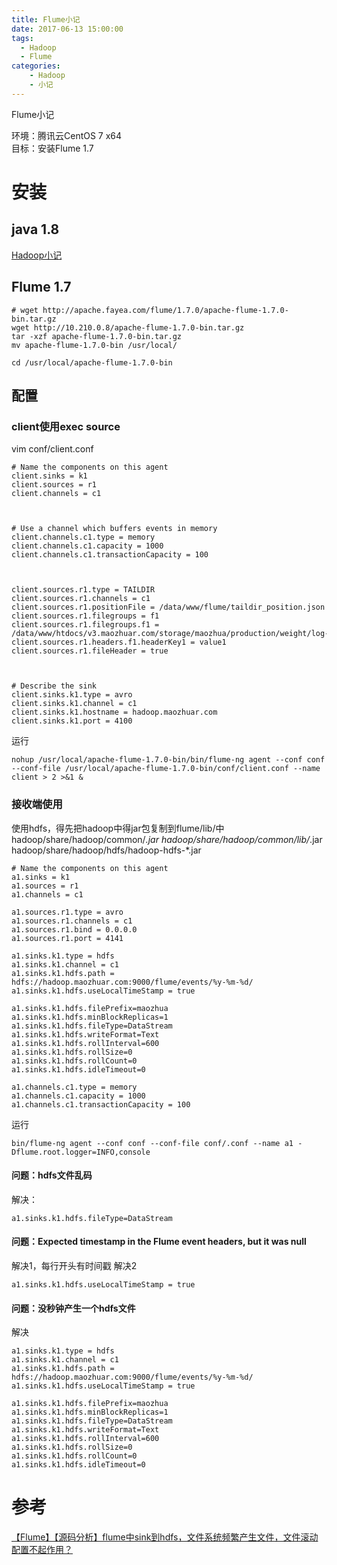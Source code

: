 ```yaml
---
title: Flume小记
date: 2017-06-13 15:00:00
tags:
  - Hadoop
  - Flume
categories:
    - Hadoop
    - 小记
---
```


Flume小记

<!-- MORE -->
环境：腾讯云CentOS 7 x64  
目标：安装Flume 1.7


# 安装  
## java 1.8  
[Hadoop小记](Hadoop小记)

## Flume 1.7
```
# wget http://apache.fayea.com/flume/1.7.0/apache-flume-1.7.0-bin.tar.gz
wget http://10.210.0.8/apache-flume-1.7.0-bin.tar.gz
tar -xzf apache-flume-1.7.0-bin.tar.gz
mv apache-flume-1.7.0-bin /usr/local/

cd /usr/local/apache-flume-1.7.0-bin
```
## 配置
### client使用exec source 

vim conf/client.conf
```
# Name the components on this agent
client.sinks = k1
client.sources = r1
client.channels = c1



# Use a channel which buffers events in memory
client.channels.c1.type = memory
client.channels.c1.capacity = 1000
client.channels.c1.transactionCapacity = 100



client.sources.r1.type = TAILDIR
client.sources.r1.channels = c1
client.sources.r1.positionFile = /data/www/flume/taildir_position.json
client.sources.r1.filegroups = f1
client.sources.r1.filegroups.f1 = /data/www/htdocs/v3.maozhuar.com/storage/maozhua/production/weight/log-.*
client.sources.r1.headers.f1.headerKey1 = value1
client.sources.r1.fileHeader = true



# Describe the sink
client.sinks.k1.type = avro
client.sinks.k1.channel = c1
client.sinks.k1.hostname = hadoop.maozhuar.com
client.sinks.k1.port = 4100

```

运行
```
nohup /usr/local/apache-flume-1.7.0-bin/bin/flume-ng agent --conf conf --conf-file /usr/local/apache-flume-1.7.0-bin/conf/client.conf --name client > 2 >&1 &
```

### 接收端使用  
使用hdfs，得先把hadoop中得jar包复制到flume/lib/中
hadoop/share/hadoop/common/*.jar
hadoop/share/hadoop/common/lib/*.jar
hadoop/share/hadoop/hdfs/hadoop-hdfs-*.jar

```
# Name the components on this agent
a1.sinks = k1
a1.sources = r1
a1.channels = c1

a1.sources.r1.type = avro
a1.sources.r1.channels = c1
a1.sources.r1.bind = 0.0.0.0
a1.sources.r1.port = 4141

a1.sinks.k1.type = hdfs
a1.sinks.k1.channel = c1
a1.sinks.k1.hdfs.path = hdfs://hadoop.maozhuar.com:9000/flume/events/%y-%m-%d/
a1.sinks.k1.hdfs.useLocalTimeStamp = true

a1.sinks.k1.hdfs.filePrefix=maozhua
a1.sinks.k1.hdfs.minBlockReplicas=1
a1.sinks.k1.hdfs.fileType=DataStream
a1.sinks.k1.hdfs.writeFormat=Text
a1.sinks.k1.hdfs.rollInterval=600
a1.sinks.k1.hdfs.rollSize=0
a1.sinks.k1.hdfs.rollCount=0
a1.sinks.k1.hdfs.idleTimeout=0

a1.channels.c1.type = memory
a1.channels.c1.capacity = 1000
a1.channels.c1.transactionCapacity = 100
```
运行
```
bin/flume-ng agent --conf conf --conf-file conf/.conf --name a1 -Dflume.root.logger=INFO,console
```

#### 问题：hdfs文件乱码

解决：
```
a1.sinks.k1.hdfs.fileType=DataStream
```

#### 问题：Expected timestamp in the Flume event headers, but it was null  
解决1，每行开头有时间戳
解决2
```
a1.sinks.k1.hdfs.useLocalTimeStamp = true
```

#### 问题：没秒钟产生一个hdfs文件
解决
```
a1.sinks.k1.type = hdfs
a1.sinks.k1.channel = c1
a1.sinks.k1.hdfs.path = hdfs://hadoop.maozhuar.com:9000/flume/events/%y-%m-%d/
a1.sinks.k1.hdfs.useLocalTimeStamp = true

a1.sinks.k1.hdfs.filePrefix=maozhua
a1.sinks.k1.hdfs.minBlockReplicas=1
a1.sinks.k1.hdfs.fileType=DataStream
a1.sinks.k1.hdfs.writeFormat=Text
a1.sinks.k1.hdfs.rollInterval=600
a1.sinks.k1.hdfs.rollSize=0
a1.sinks.k1.hdfs.rollCount=0
a1.sinks.k1.hdfs.idleTimeout=0
```

# 参考
[【Flume】【源码分析】flume中sink到hdfs，文件系统频繁产生文件，文件滚动配置不起作用？](http://blog.csdn.net/simonchi/article/details/43231891)
